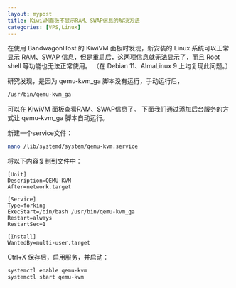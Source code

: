 ```yaml
---
layout: mypost
title: KiwiVM面板不显示RAM、SWAP信息的解决方法
categories: [VPS,Linux]
---
```


在使用 BandwagonHost 的 KiwiVM 面板时发现，新安装的 Linux 系统可以正常显示 RAM、SWAP 信息，但是重启后，这两项信息就无法显示了，而且 Root shell 等功能也无法正常使用。 
（在 Debian 11、AlmaLinux 9 上均复现此问题。）

研究发现，是因为 qemu-kvm_ga 脚本没有运行，手动运行后，
```bash
/usr/bin/qemu-kvm_ga
```
可以在 KiwiVM 面板查看RAM、SWAP信息了。
下面我们通过添加后台服务的方式让 qemu-kvm_ga 脚本自动运行。

新建一个service文件：
```bash
nano /lib/systemd/system/qemu-kvm.service
```

将以下内容复制到文件中：

```
[Unit]
Description=QEMU-KVM
After=network.target

[Service]
Type=forking
ExecStart=/bin/bash /usr/bin/qemu-kvm_ga
Restart=always
RestartSec=1

[Install]
WantedBy=multi-user.target
```

Ctrl+X 保存后，启用服务，并启动：
```bash
systemctl enable qemu-kvm
systemctl start qemu-kvm
```
